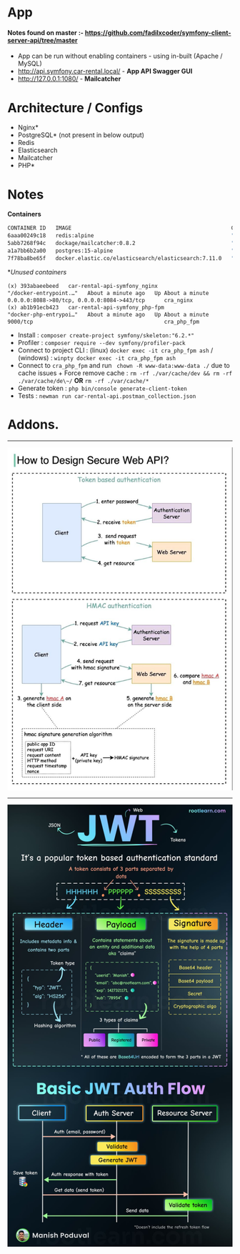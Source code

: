 # App

#### Notes found on master :- https://github.com/fadilxcoder/symfony-client-server-api/tree/master

- App can be run without enabling containers - using in-built (Apache / MySQL)
- http://api.symfony.car-rental.local/ - **App API Swagger GUI**
- http://127.0.0.1:1080/ - **Mailcatcher**

# Architecture / Configs

- Nginx*
- PostgreSQL* (not present in below output)
- Redis
- Elasticsearch
- Mailcatcher
- PHP*

# Notes

**Containers**

```bash
CONTAINER ID   IMAGE                                                  COMMAND                  CREATED              STATUS              PORTS                                            NAMES
6aaa00249c18   redis:alpine                                           "docker-entrypoint.s…"   6 days ago           Up About a minute   0.0.0.0:6959->6379/tcp                           cra_redis
5abb7268f94c   dockage/mailcatcher:0.8.2                              "entrypoint mailcatc…"   6 days ago           Up About a minute   0.0.0.0:1025->1025/tcp, 0.0.0.0:1080->1080/tcp   cra_mailcatcher
a1a7bb6b2a00   postgres:15-alpine                                     "docker-entrypoint.s…"   6 days ago           Up About a minute   0.0.0.0:5454->5432/tcp                           cra_database
7f78ba8be65f   docker.elastic.co/elasticsearch/elasticsearch:7.11.0   "/bin/tini -- /usr/l…"   6 days ago           Up About a minute   0.0.0.0:9292->9200/tcp, 0.0.0.0:9393->9300/tcp   cra_elasticsearch
```
**Unused containers*

```
(x) 393abaeebeed   car-rental-api-symfony_nginx                           "/docker-entrypoint.…"   About a minute ago   Up About a minute   0.0.0.0:8088->80/tcp, 0.0.0.0:8084->443/tcp      cra_nginx
(x) ab1b91ecb423   car-rental-api-symfony_php-fpm                         "docker-php-entrypoi…"   About a minute ago   Up About a minute   9000/tcp                                         cra_php_fpm
```

- Install : `composer create-project symfony/skeleton:"6.2.*"`
- Profiler : `composer require --dev symfony/profiler-pack`
- Connect to project CLI : (linux) `docker exec -it cra_php_fpm ash` / (windows) : `winpty docker exec -it cra_php_fpm ash`
- Connect to `cra_php_fpm` and run ` chown -R www-data:www-data ./` due to cache issues + Force remove cache : `rm -rf ./var/cache/dev && rm -rf ./var/cache/de\~/` **OR** `rm -rf ./var/cache/*`
- Generate token : `php bin/console generate-client-token`
- Tests : `newman run car-rental-api.postman_collection.json`


# Addons.
<hr>
<img src="./_docs/how-to-design-secure-web-api.jpg" alt="how-to-design-secure-web-api.jpg"/>
<hr>
<img src="./_docs/jwt-structure-detailed.jpg" alt="jwt-structure-detailed.jpg"/>
